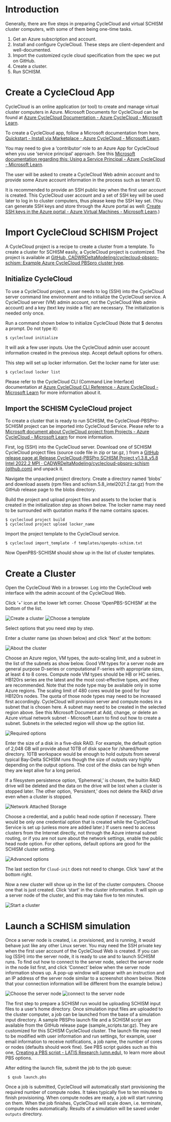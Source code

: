# Introduction

Generally, there are five steps in preparing CycleCloud and virtual SCHISM cluster computers, with some of them being one-time tasks.

1. Get an Azure subscription and account.
2. Install and configure CycleCloud. These steps are client-dependent and well-documented.
3. Import the customized cycle cloud specification from the spec we put on GitHub.
4. Create a cluster.
5. Run SCHISM.

# Create a CycleCloud App
CycleCloud is an online application (or tool) to create and manage virtual cluster computers in Azure. Microsoft Documents for CycleCloud can be found at [Azure CycleCloud Documentation - Azure CycleCloud - Microsoft Learn](https://learn.microsoft.com/en-us/azure/cyclecloud/?view=cyclecloud-8).

To create a CycleCloud app, follow a Microsoft documentation from here, [Quickstart - Install via Marketplace - Azure CycleCloud - Microsoft Learn](https://learn.microsoft.com/en-us/azure/cyclecloud/qs-install-marketplace?view=cyclecloud-8).

You may need to give a ‘contributor’ role to an Azure App for CycleCloud when you use ‘service principal’ approach. See this [Microsoft documentation regarding this: Using a Service Principal - Azure CycleCloud - Microsoft Learn](https://learn.microsoft.com/en-us/azure/cyclecloud/how-to/service-principals?view=cyclecloud-8).

The user will be asked to create a CycleCloud Web admin account and to provide some Azure account information in the process such as tenant ID.

It is recommended to provide an SSH public key when the first user account is created. This CycleCloud user account and a set of SSH key will be used later to log in to cluster computers, thus please keep the SSH key set. (You can generate SSH keys and store through the Azure portal as well: [Create SSH keys in the Azure portal - Azure Virtual Machines - Microsoft Learn](https://learn.microsoft.com/en-us/azure/virtual-machines/ssh-keys-portal).)

# Import CycleCloud SCHISM Project
A CycleCloud project is a recipe to create a cluster from a template. To create a cluster for SCHISM easily, a CycleCloud project is customized. The project is available at [GitHub, CADWRDeltaModeling/cyclecloud-pbspro-schism: Example Azure CycleCloud PBSpro cluster type](https://github.com/CADWRDeltaModeling/cyclecloud-pbspro-schism).

## Initialize CycleCloud
To use a CycleCloud project, a user needs to log (SSH) into the CycleCloud server command line environment and to initialize the CycleCloud service. A CycleCloud server (VM) admin account, not the CycleCloud Web admin account) and a key (text key inside a file) are necessary. The initialization is needed only once.

Run a command shown below to initialize CycleCloud (Note that $ denotes a prompt. Do not type it):

    $ cyclecloud initialize

It will ask a few user inputs. Use the CycleCloud admin user account information created in the previous step. Accept default options for others.

This step will set up locker information. Get the locker name for later use:

    $ cyclecloud locker list

Please refer to the CycleCloud CLI (Command Line Interface) documentation at [Azure CycleCloud CLI Reference - Azure CycleCloud - Microsoft Learn](https://learn.microsoft.com/en-us/azure/cyclecloud/cli?view=cyclecloud-8#cyclecloud-initialize) for more information about it.

## Import the SCHISM CycleCloud project
To create a cluster that is ready to run SCHISM, the CycleCloud-PBSPro-SCHISM project can be imported into CycleCloud Service. Please refer to a [Microsoft document about CycleCloud project from Projects - Azure CycleCloud - Microsoft Learn](https://learn.microsoft.com/en-us/azure/cyclecloud/how-to/projects?view=cyclecloud-8) for more information.

First, log (SSH) into the CycleCloud server. Download one of SCHISM CycleCloud project files (source code file in zip or tar.gz, ) from a [GitHub release page at Release CycleCloud-PBSPro SCHISM Project v1.3.8_v5.8 Intel 2022.2 MPI · CADWRDeltaModeling/cyclecloud-pbspro-schism (github.com)](https://github.com/CADWRDeltaModeling/cyclecloud-pbspro-schism/releases/tag/v5.8.0-schism) and unpack it.

Navigate the unpacked project directory. Create a directory named ‘blobs’ and download assets (rpm files and schism.5.8_intel2021.2.tar.gz) from the GitHub release page to the blobs directory.

Build the project and upload project files and assets to the locker that is created in the initialization step as shown below. The locker name may need to be surrounded with quotation marks if the name contains spaces.

    $ cyclecloud project build
    $ cyclecloud project upload locker_name

Import the project template to the CycleCloud service.

    $ cyclecloud import_template -f templates/openpbs-schism.txt

Now OpenPBS-SCHISM should show up in the list of cluster templates.

# Create a Cluster
Open the CycleCloud Web in a browser. Log into the CycleCloud web interface with the admin account of the CycleCloud Web.

Click ‘+’ icon at the lower left corner. Choose ‘OpenPBS-SCHISM’ at the bottom of the list.

![Create a cluster](picture3.png)
![Choose a template](picture4.png)

Select options that you need step by step.

Enter a cluster name (as shown below) and click ‘Next’ at the bottom:

![About the cluster](picture5.png)

Choose an Azure region, VM types, the auto-scaling limit, and a subnet in the list of the subnets as show below. Good VM types for a server node are general purpose D-series or computational F-series with appropriate sizes, at least 4 to 8 cores. Compute node VM types should be HB or HC series. HB120rs series are the latest and the most cost-effective types, and they are recommended. Note that the node type may be available only in some Azure regions. The scaling limit of 480 cores would be good for four HB120rs nodes. The quota of those node types may need to be increased first accordingly. CycleCloud will provision server and compute nodes in a subnet that is chosen here. A subnet may need to be created in the selected region above. See this Microsoft Document at Add, change, or delete an Azure virtual network subnet - Microsoft Learn to find out how to create a subnet. Subnets in the selected region will show up the option list.

![Required options](picture6.png)

Enter the size of a disk in a five-disk RAID. For example, the default option of 2,048 GB will provide about 10TB of disk space for /shared/home directory. 10TB workspace would be enough to hold outputs from several typical Bay-Delta SCHISM runs though the size of outputs vary highly depending on the output options. The cost of the disks can be high when they are kept alive for a long period.

If a filesystem persistence option, ‘Ephemeral,’ is chosen, the builtin RAID drive will be deleted and the data on the drive will be lost when a cluster is stopped later. The other option, ‘Persistent,’ does not delete the RAID drive even when a cluster is stopped.

![Network Attached Storage](picture7.png)

Choose a credential, and a public head node option if necessary. There would be only one credential option that is created while the CycleCloud Service is set up (unless more are added later.) If users need to access clusters from the Internet directly, not through the Azure internal subnet routing, or if you are not sure about the network settings, enable the public head node option. For other options, default options are good for the SCHISM cluster setting.

![Advanced options](picture9.png)

The last section for `Cloud-init` does not need to change. Click ‘save’ at the bottom right.

Now a new cluster will show up in the list of the cluster computers. Choose one that is just created. Click ‘start’ in the cluster information. It will spin up a server node of the cluster, and this may take five to ten minutes.

![Start a cluster](picture10.png)

# Launch a SCHISM simulation
Once a server node is created, i.e. provisioned, and is running, it would behave just like any other Linux server. You may need the SSH private key when the first user account of the CycleCloud Web is created. If you can log (SSH) into the server node, it is ready to use and to launch SCHISM runs. To find out how to connect to the server node, select the server node in the node list first, and click ‘Connect’ below when the server node information shows up. A pop-up window will appear with an instruction and an IP address of the server node similar to a screenshot shown below. (Note that your connection information will be different from the example below.)

![Choose the server node](picture11.png)
![connect to the server node](picture12.png)

The first step to prepare a SCHISM run would be uploading SCHISM input files to a user’s home directory. Once simulation input files are uploaded to the cluster computer, a job can be launched from the base of a simulation input directory. A sample PBSPro launch file and a SCHISM script are available from the GitHub release page (sample_scripts.tar.gz). They are customized for this SCHISM CycleCloud cluster. The launch file may need to be modified with user information and run settings, for example, user email information to receive notifications, a job name, the number of cores or nodes (defaults should work fine). See PBS script guides such as this one, [Creating a PBS script - LATIS Research (umn.edu)](https://latisresearch.umn.edu/creating-a-PBS-script), to learn more about PBS options.

After editing the launch file, submit the job to the job queue:

     $ qsub launch.pbs

Once a job is submitted, CycleCloud will automatically start provisioning the required number of compute nodes. It takes typically five to ten minutes to finish provisioning. When compute nodes are ready, a job will start running on them. When the job finishes, CycleCloud will scale down, i.e. terminate, compute nodes automatically. Results of a simulation will be saved under `outputs` directory.